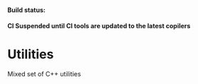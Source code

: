 #### Build status:
#### CI Suspended until CI tools are updated to the latest copilers

# Utilities
Mixed set of C++ utilities
